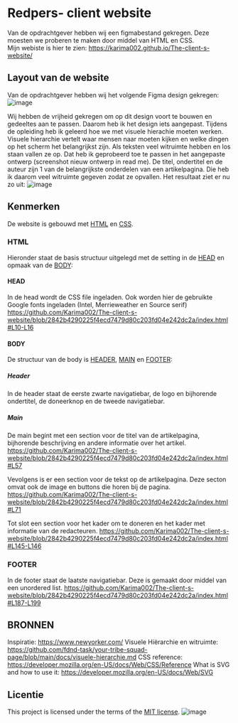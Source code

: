 # Redpers- client website
Van de opdrachtgever hebben wij een figmabestand gekregen. Deze moesten we proberen te maken door middel van HTML en CSS.  
Mijn webiste is hier te zien: https://karima002.github.io/The-client-s-website/


## Layout van de website
Van de opdrachtgever hebben wij het volgende Figma design gekregen:
![image](https://github.com/user-attachments/assets/97096bbc-58d6-4396-8b5e-d3258efdbd74)


Wij hebben de vrijheid gekregen om op dit design voort te bouwen en gedeeltes aan te passen. Daarom heb ik het design iets aangepast. Tijdens de opleiding heb ik geleerd hoe we met visuele hierachie moeten werken. Visuele hierarchie vertelt waar mensen naar moeten kijken en welke dingen op het scherm het belangrijkst zijn. Als teksten veel witruimte hebben en los staan vallen ze op. Dat heb ik geprobeerd toe te passen in het aangepaste ontwerp (screenshot nieuw ontwerp in read me). De titel, ondertitel en de auteur zijn 1 van de belangrijkste onderdelen van een artikelpagina. Die heb ik daarom veel witruimte gegeven zodat ze opvallen. Het resultaat ziet er nu zo uit:
![image](https://github.com/user-attachments/assets/60d904b9-4a52-499b-ae87-a66830f703b5)



## Kenmerken
De website is gebouwd met [HTML](#IDEX.html) en [CSS](#style.css).

### HTML
Hieronder staat de basis structuur uitgelegd met de setting in de [HEAD](#HEAD) en opmaak van de [BODY](#BODY):

#### HEAD
In de head wordt de CSS file ingeladen. Ook worden hier de gebruikte Google fonts ingeladen (Intel, Merrieweather en Source serif)
https://github.com/Karima002/The-client-s-website/blob/2842b4290225f4ecd7479d80c203fd04e242dc2a/index.html#L10-L16

#### BODY
  De structuur van de body is [HEADER](#HEADER), [MAIN](#MAIN) en [FOOTER](#FOOTER): 

  ##### Header
  In de header staat de eerste zwarte navigatiebar, de logo en bijhorende ondertitel, de doneerknop en de tweede navigatiebar.

  ##### Main
  De main begint met een section voor de titel van de artikelpagina, bijhorende beschrijving en andere informatie over het artikel.
  https://github.com/Karima002/The-client-s-website/blob/2842b4290225f4ecd7479d80c203fd04e242dc2a/index.html#L57

  Vevolgens is er een section voor de tekst op de artikelpagina. Deze secton omvat ook de image en buttons die horen bij de pagina.
  https://github.com/Karima002/The-client-s-website/blob/2842b4290225f4ecd7479d80c203fd04e242dc2a/index.html#L71

  Tot slot een section voor het kader om te doneren en het kader met informatie van de redacteuren.
  https://github.com/Karima002/The-client-s-website/blob/2842b4290225f4ecd7479d80c203fd04e242dc2a/index.html#L145-L146


### FOOTER
In de footer staat de laatste navigatiebar. Deze is gemaakt door middel van een unordered list.
https://github.com/Karima002/The-client-s-website/blob/2842b4290225f4ecd7479d80c203fd04e242dc2a/index.html#L187-L199

## BRONNEN
Inspiratie: https://www.newyorker.com/
Visuele Hiërarchie en witruimte: https://github.com/fdnd-task/your-tribe-squad-page/blob/main/docs/visuele-hierarchie.md
CSS reference: https://developer.mozilla.org/en-US/docs/Web/CSS/Reference
What is SVG and how to use it: https://developer.mozilla.org/en-US/docs/Web/SVG


## Licentie

This project is licensed under the terms of the [MIT license](./LICENSE).
![image](https://github.com/user-attachments/assets/a516ec3d-e4a2-4b42-8487-a327127d35c5)
